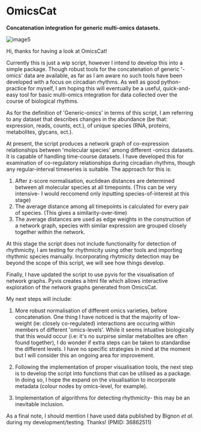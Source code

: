 # OmicsCat
**Concatenation integration for generic multi-omics datasets.**


![image5](https://github.com/Alex-RW-Bennett/OmicsCat/assets/131264603/444e5063-b630-4efa-b80d-84eae3d0d353)



Hi, thanks for having a look at OmicsCat!

Currently this is just a wip script, however I intend to develop this into a simple package.
Though robust tools for the concatenation of generic '-omics' data are available, as far as I am aware no such tools have been developed with a focus on circadian rhythms. As well as good python-practice for myself, I am hoping this will eventually be a useful, quick-and-easy tool for basic multi-omics integration for data collected over the course of biological rhythms.

As for the definition of 'Generic-omics' in terms of this script, I am referring to any dataset that describes changes in the abundance (be that: expression, reads, counts, ect.), of unique species (RNA, proteins, metabolites, glycans, ect.).

At present, the script produces a network graph of co-expression relationships between 'molecular species' among different -omics datasets.
It is capable of handling time-course datasets. I have developed this for examination of co-regulatory relationships during circadian rhythms, though any regular-interval timeseries is suitable.
The approach for this is:
1) After z-score normalisation, euclidean distances are determined between all molecular species at all timepoints. (This can be very intensive- I would reccomend only inputting species-of-interest at this stage)
2) The average distance among all timepoints is calculated for every pair of species. (This gives a similarity-over-time)
3) The average distances are used as edge weights in the construction of a network graph, species with similar expression are grouped closely together within the network.

At this stage the script does not include functionality for detection of rhythmicity, I am testing for rhythmicity using other tools and importing rhythmic species manually.
Incorporating rhytmicity detection may be beyond the scope of this script, we will see how things develop.

Finally, I have updated the script to use pyvis for the visualisation of network graphs. Pyvis creates a html file which allows interactive exploration of the network graphs generated from OmicsCat.

My next steps will include:
1) More robust normalisation of different omics varieties, before concatenation. One thing I have noticed is that the majority of low-weight (ie: closely co-regulated) interactions are occuring within members of different 'omics-levels'. While it seems intuative biologically that this would occur (i.e: it's no surpirse similar metabolites are often found together), I do wonder if extra steps can be taken to standardise the different levels. I have no specific strategies in mind at the moment but I will consider this an ongoing area for improvement.

2) Following the implementation of proper visualisation tools, the next step is to develop the script into functions that can be utilised as a package. In doing so, I hope the expand on the visualisation to incorporate metadata (colour nodes by omics-level, for example).

3) Implementation of algorithms for detecting rhythmicity- this may be an inevitable inclusion.

As a final note, I should mention I have used data published by Bignon _et al._ during my development/testing. Thanks! (PMID: 36862511)
 
